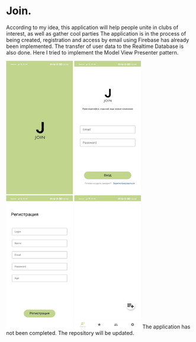 # Join.
According to my idea, this application will help people unite in clubs of interest, as well as gather cool parties
The application is in the process of being created, registration and access by email using Firebase has already been implemented. The transfer of user data to the Realtime Database is also done. Here I tried to implement the Model View Presenter pattern.

<img src=https://github.com/RufusMinor/Join./blob/master/splash.jpg width="180" height="360"/>
<img src=https://github.com/RufusMinor/Join./blob/master/singin.jpg width="180" height="360"/>
<img src=https://github.com/RufusMinor/Join./blob/master/reg.jpg width="180" height="360"/>
<img src=https://github.com/RufusMinor/Join./blob/master/nav.jpg width="180" height="360"/>
The application has not been completed. The repository will be updated.
